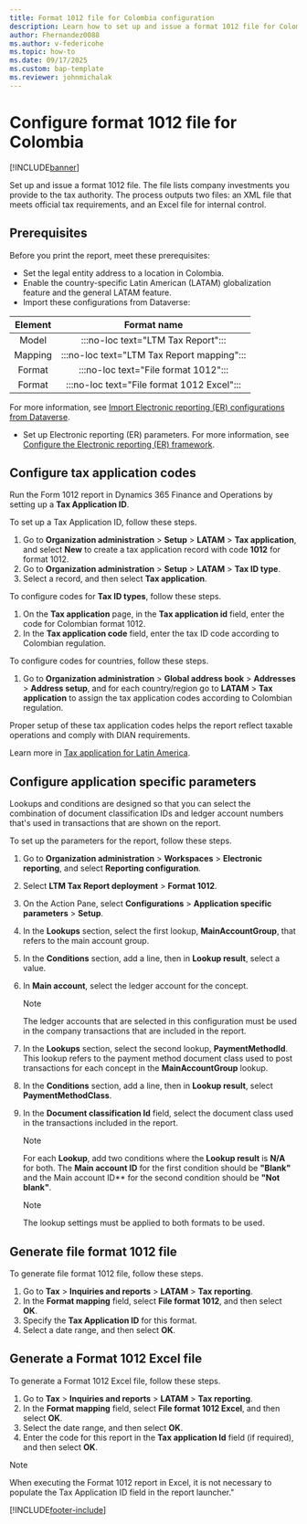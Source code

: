 ```yaml
---
title: Format 1012 file for Colombia configuration
description: Learn how to set up and issue a format 1012 file for Colombia, including an outline on configuring application-specific parameters.
author: Fhernandez0088
ms.author: v-federicohe
ms.topic: how-to
ms.date: 09/17/2025
ms.custom: bap-template
ms.reviewer: johnmichalak
---
```


# Configure format 1012 file for Colombia

[!INCLUDE[banner](../../includes/banner.md)]

Set up and issue a format 1012 file. The file lists company investments you provide to the tax authority. The process outputs two files: an XML file that meets official tax requirements, and an Excel file for internal control.

## Prerequisites

Before you print the report, meet these prerequisites:

- Set the legal entity address to a location in Colombia.
- Enable the country-specific Latin American (LATAM) globalization feature and the general LATAM feature.
- Import these configurations from Dataverse:

| Element |                    Format name                    |
|:-------:|:-------------------------------------------------:|
| Model   |:::no-loc text="LTM Tax Report":::                 |
| Mapping | :::no-loc text="LTM Tax Report mapping":::|
| Format  | :::no-loc text="File format 1012":::      |
| Format  | :::no-loc text="File format 1012 Excel":::  |

For more information, see [Import Electronic reporting (ER) configurations from Dataverse](../global/workspace/gsw-import-er-config-dataverse.md).

- Set up Electronic reporting (ER) parameters. For more information, see [Configure the Electronic reporting (ER) framework](../../../fin-ops-core/dev-itpro/analytics/electronic-reporting-er-configure-parameters.md).

## Configure tax application codes

Run the Form 1012 report in Dynamics 365 Finance and Operations by setting up a **Tax Application ID**.

To set up a Tax Application ID, follow these steps.

1. Go to **Organization administration** \> **Setup** \> **LATAM** \> **Tax application**, and select **New** to create a tax application record with code **1012** for format 1012.
1. Go to **Organization administration** \> **Setup** \> **LATAM** \> **Tax ID type**.
1. Select a record, and then select **Tax application**.

To configure codes for **Tax ID types**, follow these steps.

1. On the **Tax application** page, in the **Tax application id** field, enter the code for Colombian format 1012.
1. In the **Tax application code** field, enter the tax ID code according to Colombian regulation.

To configure codes for countries, follow these steps.

1. Go to **Organization administration** \> **Global address book** \> **Addresses** \> **Address setup**, and for each country/region go to **LATAM** \> **Tax application** to assign the tax application codes according to Colombian regulation.

Proper setup of these tax application codes helps the report reflect taxable operations and comply with DIAN requirements.

Learn more in [Tax application for Latin America](../ltm-core-tax-application.md).

## Configure application specific parameters

Lookups and conditions are designed so that you can select the combination of document classification IDs and ledger account numbers that's used in transactions that are shown on the report.

To set up the parameters for the report, follow these steps.

1. Go to **Organization administration** \> **Workspaces** \> **Electronic reporting**, and select **Reporting configuration**.
1. Select **LTM Tax Report deployment** \> **Format 1012**.
1. On the Action Pane, select **Configurations** \> **Application specific parameters** \> **Setup**.
1. In the **Lookups** section, select the first lookup, **MainAccountGroup**, that refers to the main account group.
1. In the **Conditions** section, add a line, then in **Lookup result**, select a value.
1. In **Main account**, select the ledger account for the concept.

    > [!NOTE]
    > The ledger accounts that are selected in this configuration must be used in the company transactions that are included in the report.

1. In the **Lookups** section, select the second lookup, **PaymentMethodId**. This lookup refers to the payment method document class used to post transactions for each concept in the **MainAccountGroup** lookup.
1. In the **Conditions** section, add a line, then in **Lookup result**, select **PaymentMethodClass**.
1. In the **Document classification Id** field, select the document class used in the transactions included in the report.

    > [!NOTE]
    > For each **Lookup**, add two conditions where the **Lookup result** is **N/A** for both. The **Main account ID** for the first condition should be **"Blank"** and the Main account ID** for the second condition should be **"Not blank"**. 

    > [!NOTE]
    > The lookup settings must be applied to both formats to be used.

## Generate file format 1012 file

To generate file format 1012 file, follow these steps.

1. Go to **Tax** > **Inquiries and reports** > **LATAM** > **Tax reporting**.
1. In the **Format mapping** field, select **File format 1012**, and then select **OK**.
1. Specify the **Tax Application ID** for this format.
1. Select a date range, and then select **OK**.

## Generate a Format 1012 Excel file

To generate a Format 1012 Excel file, follow these steps.

1. Go to **Tax** > **Inquiries and reports** > **LATAM** > **Tax reporting**.
1. In the **Format mapping** field, select **File format 1012 Excel**, and then select **OK**.
1. Select the date range, and then select **OK**.
1. Enter the code for this report in the **Tax application Id** field (if required), and then select **OK**.

> [!NOTE]
> When executing the Format 1012 report in Excel, it is not necessary to populate the Tax Application ID field in the report launcher."

[!INCLUDE[footer-include](../../../includes/footer-banner.md)]
